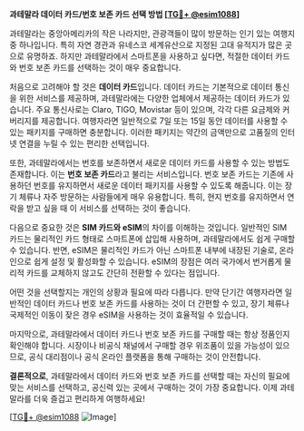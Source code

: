 **과테말라 데이터 카드/번호 보존 카드 선택 방법 [[TG💪+ @esim1088](https://t.me/s/esim1088)]**

과테말라는 중앙아메리카의 작은 나라지만, 관광객들이 많이 방문하는 인기 있는 여행지 중 하나입니다. 특히 자연 경관과 유네스코 세계유산으로 지정된 고대 유적지가 많은 곳으로 유명하죠. 하지만 과테말라에서 스마트폰을 사용하고 싶다면, 적절한 데이터 카드와 번호 보존 카드를 선택하는 것이 매우 중요합니다.

처음으로 고려해야 할 것은 **데이터 카드**입니다. 데이터 카드는 기본적으로 데이터 통신을 위한 서비스를 제공하며, 과테말라에는 다양한 업체에서 제공하는 데이터 카드가 있습니다. 주요 통신사로는 Claro, TIGO, Movistar 등이 있으며, 각각 다른 요금제와 커버리지를 제공합니다. 여행자라면 일반적으로 7일 또는 15일 동안 데이터를 사용할 수 있는 패키지를 구매하면 충분합니다. 이러한 패키지는 약간의 금액만으로 고품질의 인터넷 연결을 누릴 수 있는 편리한 선택입니다.

또한, 과테말라에서는 번호를 보존하면서 새로운 데이터 카드를 사용할 수 있는 방법도 존재합니다. 이는 **번호 보존 카드**라고 불리는 서비스입니다. 번호 보존 카드는 기존에 사용하던 번호를 유지하면서 새로운 데이터 패키지를 사용할 수 있도록 해줍니다. 이는 장기 체류나 자주 방문하는 사람들에게 매우 유용합니다. 특히, 현지 번호를 유지하면서 연락을 받고 싶을 때 이 서비스를 선택하는 것이 좋습니다.

다음으로 중요한 것은 **SIM 카드와 eSIM**의 차이를 이해하는 것입니다. 일반적인 SIM 카드는 물리적인 카드 형태로 스마트폰에 삽입해 사용하며, 과테말라에서도 쉽게 구매할 수 있습니다. 반면, eSIM은 물리적인 카드가 아닌 스마트폰 내부에 내장된 기술로, 온라인으로 쉽게 설정 및 활성화할 수 있습니다. eSIM의 장점은 여러 국가에서 번거롭게 물리적 카드를 교체하지 않고도 간단히 전환할 수 있다는 점입니다.

어떤 것을 선택할지는 개인의 상황과 필요에 따라 다릅니다. 만약 단기간 여행자라면 일반적인 데이터 카드나 번호 보존 카드를 사용하는 것이 더 간편할 수 있고, 장기 체류나 국제적인 이동이 잦은 경우 eSIM을 사용하는 것이 효율적일 수 있습니다.

마지막으로, 과테말라에서 데이터 카드나 번호 보존 카드를 구매할 때는 항상 정품인지 확인해야 합니다. 시장이나 비공식 채널에서 구매할 경우 위조품이 있을 가능성이 있으므로, 공식 대리점이나 공식 온라인 플랫폼을 통해 구매하는 것이 안전합니다.

**결론적으로**, 과테말라에서 데이터 카드와 번호 보존 카드를 선택할 때는 자신의 필요에 맞는 서비스를 선택하고, 공신력 있는 곳에서 구매하는 것이 가장 중요합니다. 이제 과테말라를 더욱 즐겁고 편리하게 여행하세요! 

[[TG💪+ @esim1088](https://t.me/s/esim1088) ![Image](https://i.postimg.cc/Y0z9fWf4/image.png)]
